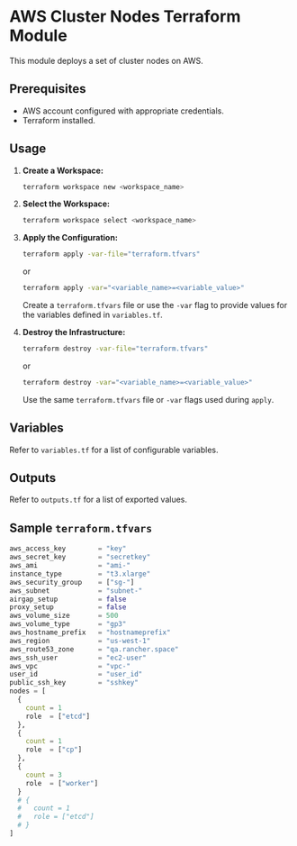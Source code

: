 # AWS Cluster Nodes Terraform Module

This module deploys a set of cluster nodes on AWS.

## Prerequisites

* AWS account configured with appropriate credentials.
* Terraform installed.

## Usage

1.  **Create a Workspace:**

    ```bash
    terraform workspace new <workspace_name>
    ```

2.  **Select the Workspace:**

    ```bash
    terraform workspace select <workspace_name>
    ```

3.  **Apply the Configuration:**

    ```bash
    terraform apply -var-file="terraform.tfvars"
    ```
    or
    ```bash
    terraform apply -var="<variable_name>=<variable_value>"
    ```

    Create a `terraform.tfvars` file or use the `-var` flag to provide values for the variables defined in `variables.tf`.

4.  **Destroy the Infrastructure:**

    ```bash
    terraform destroy -var-file="terraform.tfvars"
    ```
    or
    ```bash
    terraform destroy -var="<variable_name>=<variable_value>"
    ```

    Use the same `terraform.tfvars` file or `-var` flags used during `apply`.

## Variables

Refer to `variables.tf` for a list of configurable variables.

## Outputs

Refer to `outputs.tf` for a list of exported values.

## Sample `terraform.tfvars`

```terraform
aws_access_key        = "key"
aws_secret_key        = "secretkey"
aws_ami               = "ami-"
instance_type         = "t3.xlarge"
aws_security_group    = ["sg-"]
aws_subnet            = "subnet-"
airgap_setup          = false
proxy_setup           = false
aws_volume_size       = 500
aws_volume_type       = "gp3"
aws_hostname_prefix   = "hostnameprefix"
aws_region            = "us-west-1"
aws_route53_zone      = "qa.rancher.space"
aws_ssh_user          = "ec2-user"
aws_vpc               = "vpc-"
user_id               = "user_id"
public_ssh_key        = "sshkey"
nodes = [
  {
    count = 1
    role  = ["etcd"]
  },
  {
    count = 1
    role  = ["cp"]
  },
  {
    count = 3
    role  = ["worker"]
  }
  # {
  #   count = 1
  #   role = ["etcd"]
  # }
]